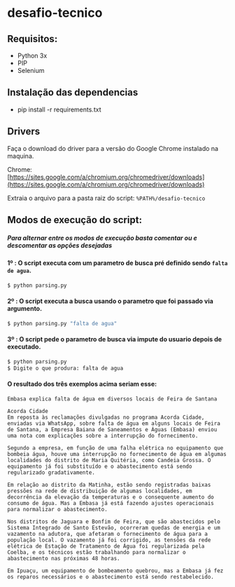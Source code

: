 # desafio-tecnico

## Requisitos:
- Python 3x
- PIP
- Selenium

## Instalação das dependencias
- pip install -r requirements.txt

## Drivers

Faça o download do driver para a versão do Google Chrome instalado na maquina.

Chrome: [https://sites.google.com/a/chromium.org/chromedriver/downloads](https://sites.google.com/a/chromium.org/chromedriver/downloads)

Extraia o arquivo para a pasta raiz do script: ```%PATH%/desafio-tecnico```

## Modos de execução do script:

##### Para alternar entre os modos de execução basta comentar ou e descomentar as opções desejadas 


#### 1º : O script executa com um parametro de busca pré definido sendo ```falta de agua```.
```python
$ python parsing.py
```

#### 2º : O script executa a busca usando o parametro que foi passado via argumento.
```python
$ python parsing.py "falta de agua"
```

#### 3º : O script pede o parametro de busca via impute do usuario depois de executado.
```python
$ python parsing.py
$ Digite o que produra: falta de agua
```

#### O resultado dos três exemplos acima seriam esse:

```
Embasa explica falta de água em diversos locais de Feira de Santana

Acorda Cidade
Em reposta às reclamações divulgadas no programa Acorda Cidade, enviadas via WhatsApp, sobre falta de água em alguns locais de Feira de Santana, a Empresa Baiana de Saneamentos e Águas (Embasa) enviou uma nota com explicações sobre a interrupção do fornecimento.

Segundo a empresa, em função de uma falha elétrica no equipamento que bombeia água, houve uma interrupção no fornecimento de água em algumas localidades do distrito de Maria Quitéria, como Candeia Grossa. O equipamento já foi substituído e o abastecimento está sendo regularizado gradativamente.

Em relação ao distrito da Matinha, estão sendo registradas baixas pressões na rede de distribuição de algumas localidades, em decorrência da elevação da temperaturas e o consequente aumento do consumo de água. Mas a Embasa já está fazendo ajustes operacionais para normalizar o abastecimento.

Nos distritos de Jaguara e Bonfim de Feira, que são abastecidos pelo Sistema Integrado de Santo Estevão, ocorreram quedas de energia e um vazamento na adutora, que afetaram o fornecimento de água para a população local. O vazamento já foi corrigido, as tensões da rede elétrica de Estação de Tratamento de Água foi regularizada pela Coelba, e os técnicos estão trabalhando para normalizar o abastecimento nas próximas 48 horas.

Em Ipuaçu, um equipamento de bombeamento quebrou, mas a Embasa já fez os reparos necessários e o abastecimento está sendo restabelecido.
```
